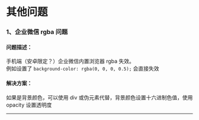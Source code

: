 # 其他问题

### 1、企业微信 rgba 问题

#### 问题描述：

手机端（安卓限定？）企业微信内置浏览器 rgba 失效。  
例如设置了 `background-color: rgba(0, 0, 0, 0.5);` 会直接失效

#### 解决方案：

如果是背景颜色，可以使用 div 或伪元素代替，背景颜色设置十六进制色值，使用 opacity 设置透明度

---
